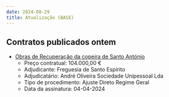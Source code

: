 ```yaml
---
date: 2024-08-29
title: Atualização (BASE)
---
```

## Contratos publicados ontem

* [Obras de Recuperação da copeira de Santo António](https://www.base.gov.pt/Base4/pt/detalhe/?type=contratos&id=10892826)
  * Preço contratual: 104.000,00 €
  * Adjudicante: Freguesia de Santo Espírito
  * Adjudicatário: André Oliveira Sociedade Unipessoal Lda
  * Tipo de procedimento: Ajuste Direto Regime Geral
  * Data da assinatura: 04-04-2024

